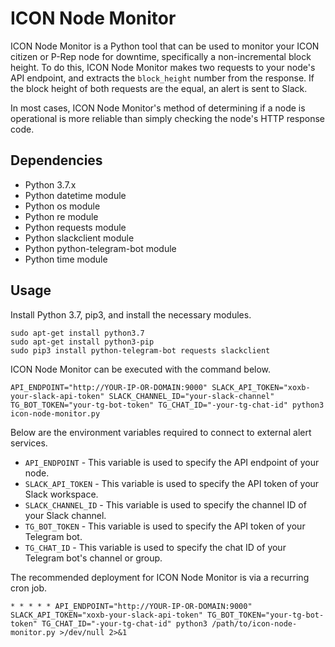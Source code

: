 # ICON Node Monitor

ICON Node Monitor is a Python tool that can be used to monitor your ICON citizen or P-Rep node for downtime, specifically a non-incremental block height. To do this, ICON Node Monitor makes two requests to your node's API endpoint, and extracts the `block_height` number from the response. If the block height of both requests are the equal, an alert is sent to Slack.

In most cases, ICON Node Monitor's method of determining if a node is operational is more reliable than simply checking the node's HTTP response code.

## Dependencies
* Python 3.7.x
* Python datetime module
* Python os module
* Python re module
* Python requests module
* Python slackclient module
* Python python-telegram-bot module
* Python time module

## Usage
Install Python 3.7, pip3, and install the necessary modules.

```
sudo apt-get install python3.7
sudo apt-get install python3-pip 
sudo pip3 install python-telegram-bot requests slackclient
```

ICON Node Monitor can be executed with the command below.

```
API_ENDPOINT="http://YOUR-IP-OR-DOMAIN:9000" SLACK_API_TOKEN="xoxb-your-slack-api-token" SLACK_CHANNEL_ID="your-slack-channel" TG_BOT_TOKEN="your-tg-bot-token" TG_CHAT_ID="-your-tg-chat-id" python3 icon-node-monitor.py
```

Below are the environment variables required to connect to external alert services.
* `API_ENDPOINT` - This variable is used to specify the API endpoint of your node.
* `SLACK_API_TOKEN` - This variable is used to specify the API token of your Slack workspace.
* `SLACK_CHANNEL_ID` - This variable is used to specify the channel ID of your Slack channel.
* `TG_BOT_TOKEN` - This variable is used to specify the API token of your Telegram bot.
* `TG_CHAT_ID` - This variable is used to specify the chat ID of your Telegram bot's channel or group.

The recommended deployment for ICON Node Monitor is via a recurring cron job.

```
* * * * * API_ENDPOINT="http://YOUR-IP-OR-DOMAIN:9000" SLACK_API_TOKEN="xoxb-your-slack-api-token" TG_BOT_TOKEN="your-tg-bot-token" TG_CHAT_ID="-your-tg-chat-id" python3 /path/to/icon-node-monitor.py >/dev/null 2>&1
```
